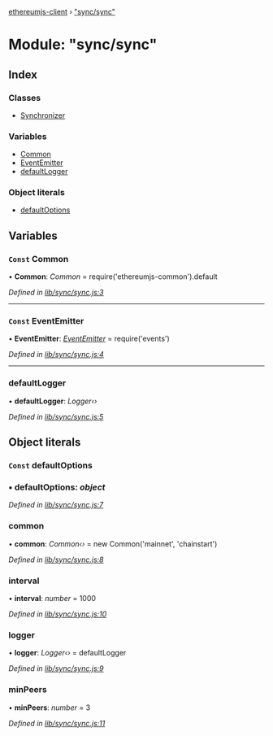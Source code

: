 [ethereumjs-client](../README.md) › ["sync/sync"](_sync_sync_.md)

# Module: "sync/sync"

## Index

### Classes

* [Synchronizer](../classes/_sync_sync_.synchronizer.md)

### Variables

* [Common](_sync_sync_.md#const-common)
* [EventEmitter](_sync_sync_.md#const-eventemitter)
* [defaultLogger](_sync_sync_.md#defaultlogger)

### Object literals

* [defaultOptions](_sync_sync_.md#const-defaultoptions)

## Variables

### `Const` Common

• **Common**: *Common* = require('ethereumjs-common').default

*Defined in [lib/sync/sync.js:3](https://github.com/ethereumjs/ethereumjs-client/blob/master/lib/sync/sync.js#L3)*

___

### `Const` EventEmitter

• **EventEmitter**: *[EventEmitter](_net_peer_peer_.md#const-eventemitter)* = require('events')

*Defined in [lib/sync/sync.js:4](https://github.com/ethereumjs/ethereumjs-client/blob/master/lib/sync/sync.js#L4)*

___

###  defaultLogger

• **defaultLogger**: *Logger‹›*

*Defined in [lib/sync/sync.js:5](https://github.com/ethereumjs/ethereumjs-client/blob/master/lib/sync/sync.js#L5)*

## Object literals

### `Const` defaultOptions

### ▪ **defaultOptions**: *object*

*Defined in [lib/sync/sync.js:7](https://github.com/ethereumjs/ethereumjs-client/blob/master/lib/sync/sync.js#L7)*

###  common

• **common**: *Common‹›* = new Common('mainnet', 'chainstart')

*Defined in [lib/sync/sync.js:8](https://github.com/ethereumjs/ethereumjs-client/blob/master/lib/sync/sync.js#L8)*

###  interval

• **interval**: *number* = 1000

*Defined in [lib/sync/sync.js:10](https://github.com/ethereumjs/ethereumjs-client/blob/master/lib/sync/sync.js#L10)*

###  logger

• **logger**: *Logger‹›* = defaultLogger

*Defined in [lib/sync/sync.js:9](https://github.com/ethereumjs/ethereumjs-client/blob/master/lib/sync/sync.js#L9)*

###  minPeers

• **minPeers**: *number* = 3

*Defined in [lib/sync/sync.js:11](https://github.com/ethereumjs/ethereumjs-client/blob/master/lib/sync/sync.js#L11)*
